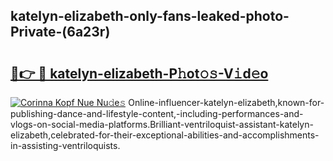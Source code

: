 ## katelyn-elizabeth-only-fans​-leaked-photo​-Private-(6a23r)


# <h2><a href="https://mediaupload.pro?title=katelyn-elizabeth&ref=git">🔗👉 🔴 katelyn-elizabeth-P𝚑ot𝚘𝚜-V𝚒d𝚎o</a></h2>

[![Corinna Kopf Nue Nu𝚍e𝚜](https://i.imgur.com/0qMVB7G.gif)](https://mediaupload.pro?title=katelyn-elizabeth&ref=git)
Online-influencer-katelyn-elizabeth,known-for-publishing-dance-and-lifestyle-content,-including-performances-and-vlogs-on-social-media-platforms.Brilliant-ventriloquist-assistant-katelyn-elizabeth,celebrated-for-their-exceptional-abilities-and-accomplishments-in-assisting-ventriloquists.  